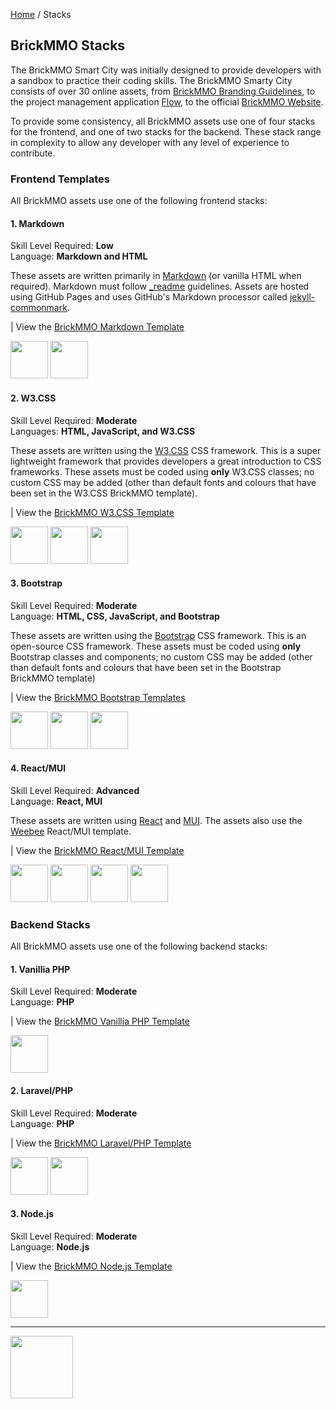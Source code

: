 <style>@import url("//readme.codeadam.ca/readme.css");</style>

[Home](/) / Stacks

## BrickMMO Stacks

The BrickMMO Smart City was initially designed to provide developers with a sandbox to practice their coding skills. The BrickMMO Smarty City consists of over 30 online assets, from [BrickMMO Branding Guidelines](https://branding.brickmmo.com/), to the project management application [Flow](https://flow.brickmmo.com/), to the official [BrickMMO Website](https://brickmmo.com/). 

To provide some consistency, all BrickMMO assets use one of four stacks for the frontend, and one of two stacks for the backend. These stack range in complexity to allow any developer with any level of experience to contribute.

### Frontend Templates

All BrickMMO assets use one of the following frontend stacks:

#### 1. Markdown

Skill Level Required: **Low**  
Language: **Markdown and HTML**

These assets are written primarily in [Markdown](https://daringfireball.net/projects/markdown/syntax) (or vanilla HTML when required). Markdown must follow [_readme](https://readme.codeadam.ca/) guidelines. Assets are hosted using GitHub Pages and uses GitHub's Markdown processor called [jekyll-commonmark](https://www.markdownguide.org/tools/github-pages/). 

| View the [BrickMMO Markdown Template](https://github.com/BrickMMO/template-frontend/tree/main/markdown)

<img src="https://console.codeadam.ca/api/image/markdown" width="60"> <img src="https://console.codeadam.ca/api/image/html" width="60">
     
#### 2. W3.CSS

Skill Level Required: **Moderate**  
Languages: **HTML, JavaScript, and W3.CSS**

These assets are written using the [W3.CSS](https://www.w3schools.com/w3css/) CSS framework. This is a super lightweight framework that provides developers a great introduction to CSS frameworks. These assets must be coded using **only** W3.CSS classes; no custom CSS may be added (other than default fonts and colours that have been set in the W3.CSS BrickMMO template).

| View the [BrickMMO W3.CSS Template](https://github.com/BrickMMO/template-frontend/tree/main/w3)

<img src="https://console.codeadam.ca/api/image/w3css" width="60"> <img src="https://console.codeadam.ca/api/image/html" width="60"> <img src="https://console.codeadam.ca/api/image/javascript" width="60"> 

#### 3. Bootstrap

Skill Level Required: **Moderate**  
Language: **HTML, CSS, JavaScript, and Bootstrap**

These assets are written using the [Bootstrap](https://getbootstrap.com/) CSS framework. This is an open-source CSS framework. These assets must be coded using **only** Bootstrap classes and components; no custom CSS may be added (other than default fonts and colours that have been set in the Bootstrap BrickMMO template) 

| View the [BrickMMO Bootstrap Templates](https://github.com/BrickMMO/template-frontend/tree/main/bootstrap)

<img src="https://console.codeadam.ca/api/image/bootstrap" width="60"> <img src="https://console.codeadam.ca/api/image/html" width="60"> <img src="https://console.codeadam.ca/api/image/javascript" width="60">

#### 4. React/MUI

Skill Level Required: **Advanced**  
Language: **React, MUI**

These assets are written using [React](https://react.dev/) and [MUI](https://mui.com/). The assets also use the [Weebee](https://mui.com/store/previews/webbee-landing-page/) React/MUI template. 

| View the [BrickMMO React/MUI Template](https://github.com/BrickMMO/template-frontend/tree/main/react-mui)

<img src="https://console.codeadam.ca/api/image/react" width="60"> <img src="https://console.codeadam.ca/api/image/mui" width="60"> <img src="https://console.codeadam.ca/api/image/html" width="60"> <img src="https://console.codeadam.ca/api/image/typescript" width="60">

### Backend Stacks

All BrickMMO assets use one of the following backend stacks:

#### 1. Vanillia PHP

Skill Level Required: **Moderate**  
Language: **PHP**

| View the [BrickMMO Vanillia PHP Template](https://github.com/BrickMMO/template-backend-php)

<img src="https://console.codeadam.ca/api/image/php" width="60">

#### 2. Laravel/PHP

Skill Level Required: **Moderate**  
Language: **PHP**

| View the [BrickMMO Laravel/PHP Template](https://github.com/BrickMMO/template-backend-laravel)

<img src="https://console.codeadam.ca/api/image/php" width="60"> <img src="https://console.codeadam.ca/api/image/laravel" width="60">

#### 3. Node.js

Skill Level Required: **Moderate**  
Language: **Node.js**

| View the [BrickMMO Node.js Template](https://github.com/BrickMMO/template-backend-nodejs)

<img src="https://console.codeadam.ca/api/image/nodejs" width="60">

---

<a href="https://brickmmo.com">
<img src="https://brickmmo.com/images/brickmmo-logo-horizontal.jpg" width="100">
</a>
